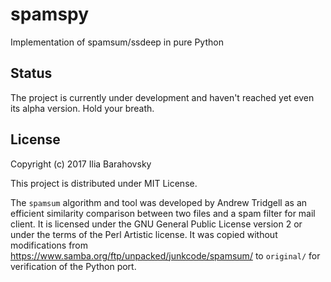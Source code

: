 # spamspy
Implementation of spamsum/ssdeep in pure Python

## Status
The project is currently under development and haven't reached yet even its
alpha version. Hold your breath.

## License
Copyright (c) 2017 Ilia Barahovsky

This project is distributed under MIT License.

The `spamsum` algorithm and tool was developed by Andrew Tridgell as an
efficient similarity comparison between two files and a spam filter for mail
client. It is licensed under the GNU General Public License version 2 or under
the terms of the Perl Artistic license. It was copied without modifications from
https://www.samba.org/ftp/unpacked/junkcode/spamsum/ to `original/` for
verification of the Python port.
